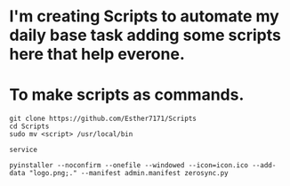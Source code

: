 # I'm creating Scripts to automate my daily base task adding some scripts here that help everone.

# To make scripts as commands.
```
git clone https://github.com/Esther7171/Scripts
cd Scripts
sudo mv <script> /usr/local/bin
````
```
service
```
```
pyinstaller --noconfirm --onefile --windowed --icon=icon.ico --add-data "logo.png;." --manifest admin.manifest zerosync.py
```
